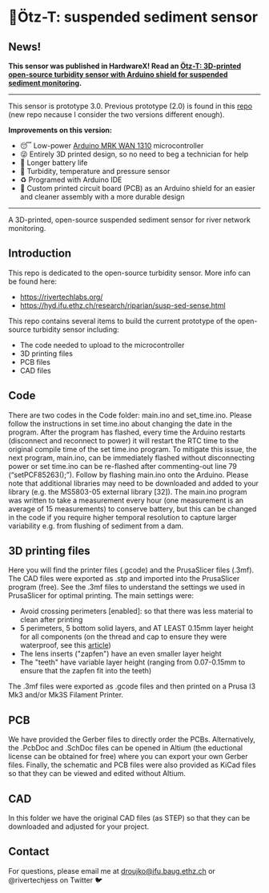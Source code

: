 # :ocean:Ötz-T: suspended sediment sensor
## News!

**This sensor was published in HardwareX! Read an [Ötz-T: 3D-printed open-source turbidity sensor with Arduino shield for suspended sediment monitoring](https://linkinghub.elsevier.com/retrieve/pii/S2468067223000020).**

-----------------------------------------
This sensor is prototype 3.0. Previous prototype (2.0) is found in this [repo](https://github.com/rivertechlabs/turbiditysensor) (new repo necause I consider the two versions different enough).

**Improvements on this version:**
- :sleeping: Low-power [Arduino MRK WAN 1310](https://store-usa.arduino.cc/products/arduino-mkr-wan-1310) microcontroller
- :stuck_out_tongue_winking_eye: Entirely 3D printed design, so no need to beg a technician for help
- :racehorse: Longer battery life
- :dash: Turbidity, temperature and pressure sensor
- :recycle: Programed with Arduino IDE
- :dancers: Custom printed circuit board (PCB) as an Arduino shield for an easier and cleaner assembly with a more durable design 

-----------------------------------------
A 3D-printed, open-source suspended sediment sensor for river network monitoring.
## Introduction
This repo is dedicated to the open-source turbidity sensor. More info can be found here:
- https://rivertechlabs.org/
- https://hyd.ifu.ethz.ch/research/riparian/susp-sed-sense.html

This repo contains several items to build the current prototype of the open-source turbidity sensor including:
- The code needed to upload to the microcontroller
- 3D printing files
- PCB files
- CAD files

## Code
There are two codes in the Code folder: main.ino and set_time.ino. Please follow the instructions in set time.ino about changing the date in the program. After the program has flashed, every time the Arduino restarts (disconnect and reconnect to power) it will restart the RTC time to the original compile time of the set time.ino program. To mitigate this issue, the next program, main.ino, can be immediately flashed without disconnecting power or set time.ino can be re-flashed after commenting-out line 79 (“setPCF85263();”). Follow by flashing main.ino onto the Arduino. Please note that additional libraries may need to be downloaded and added to your library (e.g. the MS5803-05 external library [32]). The main.ino program was written to take a measurement every hour (one measurement is an average of 15 measurements) to conserve battery, but this can be changed in the code if you require higher temporal resolution to capture larger variability e.g. from flushing of sediment from a dam.

## 3D printing files
Here you will find the printer files (.gcode) and the PrusaSlicer files (.3mf). The CAD files were exported as .stp and imported into the PrusaSlicer program (free). See the .3mf files to understand the settings we used in PrusaSlicer for optimal printing. The main settings were:
- Avoid crossing perimeters [enabled]: so that there was less material to clean after printing
- 5 perimeters, 5 bottom solid layers, and AT LEAST 0.15mm layer height for all components (on the thread and cap to ensure they were waterproof, see this [article](https://blog.prusa3d.com/watertight-3d-printing-pt1-vases-cups-and-other-open-models_48949/))
- The lens inserts ("zapfen") have an even smaller layer height
- The "teeth" have variable layer height (ranging from 0.07-0.15mm to ensure that the zapfen fit into the teeth)

The .3mf files were exported as .gcode files and then printed on a Prusa I3 Mk3 and/or Mk3S Filament Printer.

## PCB
We have provided the Gerber files to directly order the PCBs. Alternatively, the .PcbDoc and .SchDoc files can be opened in Altium (the eductional license can be obtained for free) where you can export your own Gerber files. Finally, the schematic and PCB files were also provided as KiCad files so that they can be viewed and edited without Altium.

## CAD
In this folder we have the original CAD files (as STEP) so that they can be downloaded and adjusted for your project.

## Contact
For questions, please email me at droujko@ifu.baug.ethz.ch or @rivertechjess on Twitter :bird:
